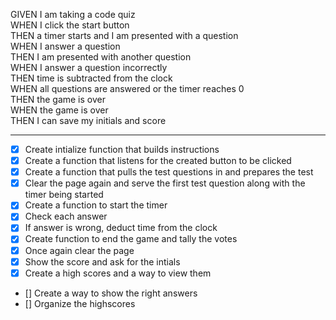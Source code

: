 GIVEN I am taking a code quiz <br>
WHEN I click the start button<br>
THEN a timer starts and I am presented with a question <br>
WHEN I answer a question <br>
THEN I am presented with another question <br>
WHEN I answer a question incorrectly <br>
THEN time is subtracted from the clock <br>
WHEN all questions are answered or the timer reaches 0 <br>
THEN the game is over <br>
WHEN the game is over <br>
THEN I can save my initials and score <br>

----------------------------------

- [x] Create intialize function that builds instructions
- [x] Create a function that listens for the created button to be clicked
- [x] Create a function that pulls the test questions in and prepares the test
- [x] Clear the page again and serve the first test question along with the timer being started
- [x] Create a function to start the timer
- [x] Check each answer
- [x] If answer is wrong, deduct time from the clock
- [x] Create function to end the game and tally the votes
- [x] Once again clear the page
- [x] Show the score and ask for the intials
- [x] Create a high scores and a way to view them
- [] Create a way to show the right answers
- [] Organize the highscores


